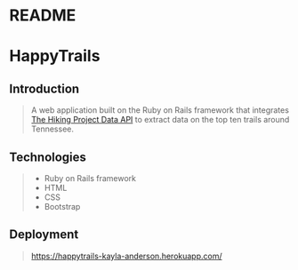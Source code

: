# README

# HappyTrails

## Introduction

> A web application built on the Ruby on Rails framework that integrates [The Hiking Project Data API](https://www.hikingproject.com/data) to extract data on the top ten trails around Tennessee.  

## Technologies

> * Ruby on Rails framework
> * HTML
> * CSS
> * Bootstrap

## Deployment

> https://happytrails-kayla-anderson.herokuapp.com/